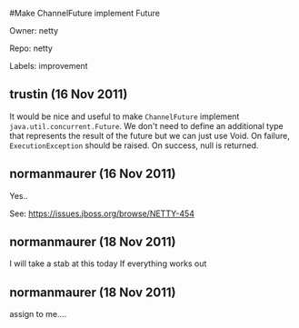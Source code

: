 #Make ChannelFuture implement Future<Void>

Owner: netty

Repo: netty

Labels: improvement 

## trustin (16 Nov 2011)

It would be nice and useful to make `ChannelFuture` implement `java.util.concurrent.Future`.  We don't need to define an additional type that represents the result of the future but we can just use Void.   On failure, `ExecutionException` should be raised.  On success, null is returned.


## normanmaurer (16 Nov 2011)

Yes..

See:
https://issues.jboss.org/browse/NETTY-454


## normanmaurer (18 Nov 2011)

I will take a stab at this today If everything works out


## normanmaurer (18 Nov 2011)

assign to me....



